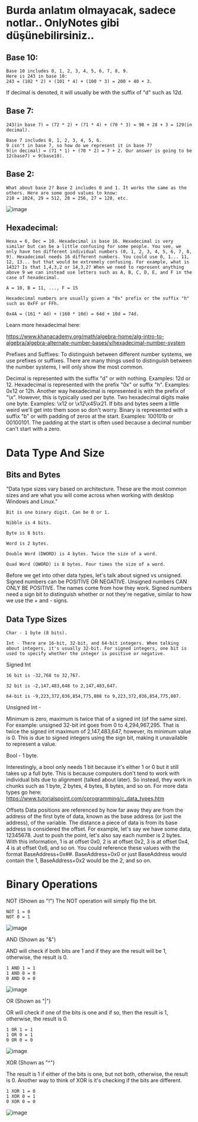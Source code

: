 # Burda anlatım olmayacak, sadece notlar.. OnlyNotes gibi düşünebilirsiniz..

## Base 10:

```We mortal humans use the decimal (base 10) system.
Base 10 includes 0, 1, 2, 3, 4, 5, 6, 7, 8, 9.
Here is 243 in base 10:
243 = (102 * 2) + (101 * 4) + (100 * 3) = 200 + 40 + 3.
```

If decimal is denoted, it will usually be with the suffix of "d" such as 12d.

## Base 7:
```We can apply this to any base. For example, 243 in base 7:
243(in base 7) = (72 * 2) + (71 * 4) + (70 * 3) = 98 + 28 + 3 = 129(in decimal).

Base 7 includes 0, 1, 2, 3, 4, 5, 6.
9 isn't in base 7, so how do we represent it in base 7?
9(in decimal) = (71 * 1) + (70 * 2) = 7 + 2. Our answer is going to be 12(base7) = 9(base10).
```

## Base 2:
```
What about base 2? Base 2 includes 0 and 1. It works the same as the others. Here are some good values to know:
210 = 1024, 29 = 512, 28 = 256, 27 = 128, etc.
```
![image](https://github.com/jackalkarlos/assembly-and-bo-and-be/assets/88983987/ed0e28f7-cc15-4187-b2d7-ef2e2a241b54)

## Hexadecimal:
```
Hexa = 6, Dec = 10. Hexadecimal is base 16. Hexadecimal is very similar but can be a little confusing for some people. You see, we only have ten different individual numbers (0, 1, 2, 3, 4, 5, 6, 7, 8, 9). Hexadecimal needs 16 different numbers. You could use 0, 1... 11, 12, 13... but that would be extremely confusing. For example, what is 1432? Is that 1,4,3,2 or 14,3,2? When we need to represent anything above 9 we can instead use letters such as A, B, C, D, E, and F in the case of hexadecimal.

A = 10, B = 11, ..., F = 15

Hexadecimal numbers are usually given a "0x" prefix or the suffix "h" such as 0xFF or FFh.

0x4A = (161 * 4d) + (160 * 10d) = 64d + 10d = 74d.
```
Learn more hexadecimal here:

https://www.khanacademy.org/math/algebra-home/alg-intro-to-algebra/algebra-alternate-number-bases/v/hexadecimal-number-system

Prefixes and Suffixes:
To distinguish between different number systems, we use prefixes or suffixes. There are many things used to distinguish between the number systems, I will only show the most common.

Decimal is represented with the suffix "d" or with nothing. Examples: 12d or 12.
Hexadecimal is represented with the prefix "0x" or suffix "h". Examples: 0x12 or 12h. Another way hexadecimal is represented is with the prefix of "\x". However, this is typically used per byte. Two hexadecimal digits make one byte. Examples: \x12 or \x12\x45\x21. If bits and bytes seem a little weird we'll get into them soon so don't worry.
Binary is represented with a suffix "b" or with padding of zeros at the start. Examples: 100101b or 00100101. The padding at the start is often used because a decimal number can't start with a zero.



# Data Type And Size
## Bits and Bytes

"Data type sizes vary based on architecture. These are the most common sizes and are what you will come across when working with desktop Windows and Linux."

`Bit is one binary digit. Can be 0 or 1.`

`Nibble is 4 bits.`

`Byte is 8 bits.`

`Word is 2 bytes.`

`Double Word (DWORD) is 4 bytes. Twice the size of a word.`

`Quad Word (QWORD) is 8 bytes. Four times the size of a word.`


Before we get into other data types, let's talk about signed vs unsigned. Signed numbers can be POSITIVE OR NEGATIVE. Unsigned numbers CAN ONLY BE POSITIVE. The names come from how they work. Signed numbers need a sign bit to distinguish whether or not they're negative, similar to how we use the + and - signs.

## Data Type Sizes
`Char - 1 byte (8 bits).`

`Int - There are 16-bit, 32-bit, and 64-bit integers. When talking about integers, it's usually 32-bit. For signed integers, one bit is used to specify whether the integer is positive or negative.`

Signed Int

`16 bit is -32,768 to 32,767.`

`32 bit is -2,147,483,648 to 2,147,483,647.`

`64-bit is -9,223,372,036,854,775,808 to 9,223,372,036,854,775,807.`


Unsigned Int - 

Minimum is zero, maximum is twice that of a signed int (of the same size). For example: unsigned 32-bit int goes from 0 to 4,294,967,295. That is twice the signed int maximum of 2,147,483,647, however, its minimum value is 0. This is due to signed integers using the sign bit, making it unavailable to represent a value.

Bool - 1 byte. 

Interestingly, a bool only needs 1 bit because it's either 1 or 0 but it still takes up a full byte. This is because computers don't tend to work with individual bits due to alignment (talked about later). So instead, they work in chunks such as 1 byte, 2 bytes, 4 bytes, 8 bytes, and so on.
For more data types go here: https://www.tutorialspoint.com/cprogramming/c_data_types.htm

Offsets
Data positions are referenced by how far away they are from the address of the first byte of data, known as the base address (or just the address), of the variable. The distance a piece of data is from its base address is considered the offset. For example, let's say we have some data, 12345678. Just to push the point, let's also say each number is 2 bytes. With this information, 1 is at offset 0x0, 2 is at offset 0x2, 3 is at offset 0x4, 4 is at offset 0x6, and so on. You could reference these values with the format BaseAddress+0x##. BaseAddress+0x0 or just BaseAddress would contain the 1, BaseAddress+0x2 would be the 2, and so on.


# Binary Operations

NOT (Shown as "!")
The NOT operation will simply flip the bit.

```
NOT 1 = 0
NOT 0 = 1
```

![image](https://github.com/jackalkarlos/assembly-and-bo-and-be/assets/88983987/817817fd-0e60-49b9-b732-14385e90075c)

AND (Shown as "&")

AND will check if both bits are 1 and if they are the result will be 1, otherwise, the result is 0.

```
1 AND 1 = 1
1 AND 0 = 0
0 AND 0 = 0
```

![image](https://github.com/jackalkarlos/assembly-and-bo-and-be/assets/88983987/a87dc529-557c-438a-94ed-0a481616bb34)

OR (Shown as "|")

OR will check if one of the bits is one and if so, then the result is 1, otherwise, the result is 0.

```
1 OR 1 = 1
1 OR 0 = 1
0 OR 0 = 0
```

![image](https://github.com/jackalkarlos/assembly-and-bo-and-be/assets/88983987/75e55ca6-c6d3-4c9b-baff-1099bb804295)

XOR (Shown as "^")

The result is 1 if either of the bits is one, but not both, otherwise, the result is 0. Another way to think of XOR is it's checking if the bits are different.

```
1 XOR 1 = 0
1 XOR 0 = 1
0 XOR 0 = 0
```

![image](https://github.com/jackalkarlos/assembly-and-bo-and-be/assets/88983987/d9f1fe63-0763-4843-a3c2-ce08fece1392)





